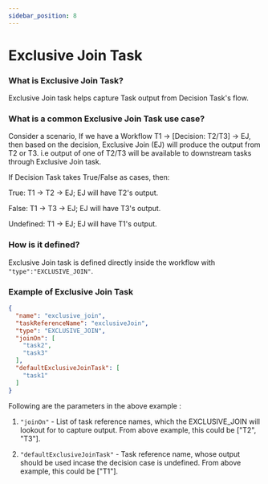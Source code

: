 ```yaml
---
sidebar_position: 8
---
```


# Exclusive Join Task


### What is Exclusive Join Task?

Exclusive Join task helps capture Task output from Decision Task's flow.

### What is a common Exclusive Join Task use case?

Consider a scenario, If we have a Workflow T1 -> [Decision: T2/T3] -> EJ,
then based on the decision, Exclusive Join (EJ) will produce the output from 
T2 or T3. i.e output of one of T2/T3 will be available to
downstream tasks through Exclusive Join task.

If Decision Task takes True/False as cases, then:

True: T1 -> T2 -> EJ; EJ will have T2's output.

False: T1 -> T3 -> EJ; EJ will have T3's output.

Undefined: T1 -> EJ; EJ will have T1's output.


### How is it defined?

Exclusive Join task is defined directly inside the workflow with
`"type":"EXCLUSIVE_JOIN"`.

### Example of Exclusive Join Task

```json
{
  "name": "exclusive_join",
  "taskReferenceName": "exclusiveJoin",
  "type": "EXCLUSIVE_JOIN",
  "joinOn": [
    "task2",
    "task3"
  ],
  "defaultExclusiveJoinTask": [
    "task1"
  ]
}
```

Following are the parameters in the above example :

1. `"joinOn"` - List of task reference names, which the EXCLUSIVE_JOIN 
will lookout for to capture output. From above example,
this could be ["T2", "T3"].

2. `"defaultExclusiveJoinTask"` - Task reference name, whose output should be
used incase the decision case is undefined. From above example, this
could be ["T1"].
